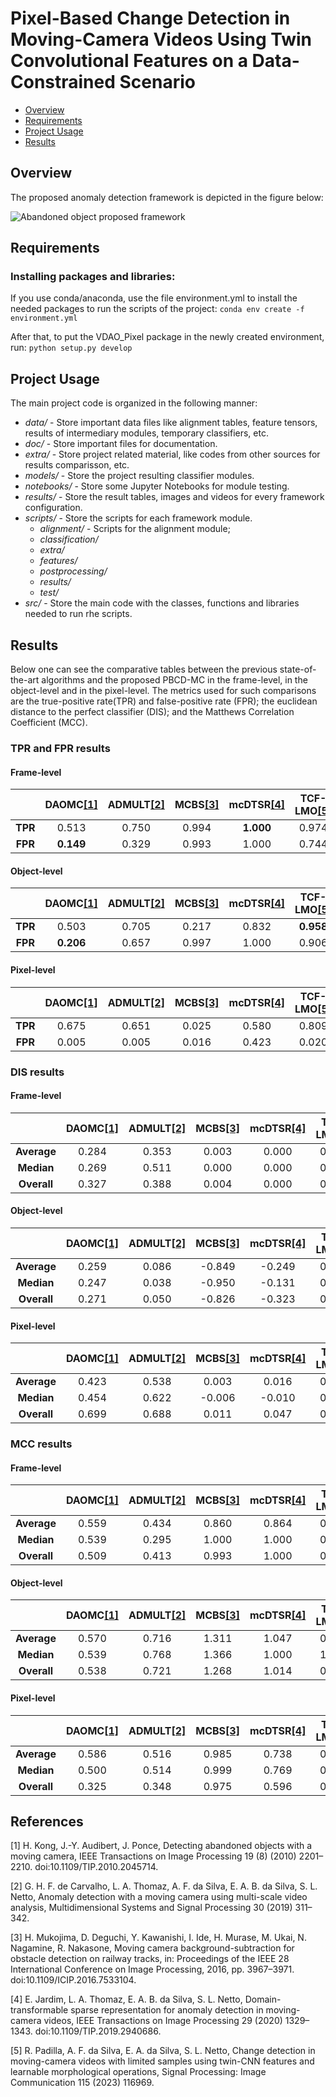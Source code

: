 # Pixel-Based Change Detection in Moving-Camera Videos Using Twin Convolutional Features on a Data-Constrained Scenario

* [Overview](#overview)  
* [Requirements](#requirements)  
* [Project Usage](#usage)  
* [Results](#results)  


<a name="overview"></a>
## Overview

The proposed anomaly detection framework is depicted in the figure below:

![Abandoned object proposed framework](https://github.com/lgtavares/VDAO_Pixel/assets/4022337/4cd0955f-096e-4ce3-8a39-34601b7a21d5)

<a name="requirements"></a>
## Requirements

### Installing packages and libraries:

If you use conda/anaconda, use the file environment.yml to install the needed packages to run the scripts of the project:
`conda env create -f environment.yml`

After that, to put the VDAO_Pixel package in the newly created environment, run:
`python setup.py develop`

<a name="usage"></a>
## Project Usage

The main project code is organized in the following manner:

- *data/*  - Store important data files like alignment tables, feature tensors, results of intermediary modules, temporary classifiers, etc.
- *doc/*   - Store important files for documentation.
- *extra/* - Store project related material, like codes from other sources for results comparisson, etc.
- *models/* - Store the project resulting classifier modules.
- *notebooks/* - Store some Jupyter Notebooks for module testing.
- *results/* - Store the result tables, images and videos for every framework configuration.
- *scripts/* - Store the scripts for each framework module.
    - *alignment/* - Scripts for the alignment module;
    - *classification/*
    - *extra/*
    - *features/*
    - *postprocessing/*
    - *results/*
    - *test/*
- *src/* - Store the main code with the classes, functions and libraries needed to run rhe scripts.

<a name="results"></a>
## Results

Below one can see the comparative tables between the previous state-of-the-art algorithms and the proposed PBCD-MC in the frame-level, in the object-level and in the pixel-level. The metrics used for such comparisons are the true-positive rate(TPR) and false-positive rate (FPR); the euclidean distance to the perfect classifier (DIS); and the Matthews Correlation Coefficient (MCC).

### TPR and FPR results 

#### Frame-level

|   | **DAOMC[[1]](#1)**      | **ADMULT[[2]](#2)**    | **MCBS[[3]](#3)**    | **mcDTSR[[4]](#4)**     | **TCF-LMO[[5]](#5)**        | **PBCD-MC**    |
|:-------:|:--------------:|:-------------:|:-----------:|:--------------:|:------------------:|:--------------:|
| **TPR** | 0.513          | 0.750         | 0.994       | **1.000** | 0.974              | 0.863          |
| **FPR** | **0.149** | 0.329         | 0.993       | 1.000          | 0.744              | 0.225          |


#### Object-level

|   | **DAOMC[[1]](#1)**      | **ADMULT[[2]](#2)**    | **MCBS[[3]](#3)**    | **mcDTSR[[4]](#4)**     | **TCF-LMO[[5]](#5)**        | **PBCD-MC**    |
|:-------:|:--------------:|:-------------:|:-----------:|:--------------:|:------------------:|:--------------:|
| **TPR** | 0.503          | 0.705         | 0.217       | 0.832          | **0.958**     | 0.845          |
| **FPR** | **0.206** | 0.657         | 0.997       | 1.000          | 0.906              | 0.341          |



#### Pixel-level

|   | **DAOMC[[1]](#1)**      | **ADMULT[[2]](#2)**    | **MCBS[[3]](#3)**    | **mcDTSR[[4]](#4)**     | **TCF-LMO[[5]](#5)**        | **PBCD-MC**    |
|:-------:|:--------------:|:-------------:|:-----------:|:--------------:|:------------------:|:--------------:|
| **TPR** | 0.675          | 0.651         | 0.025       | 0.580          | 0.809              | **0.907** |
| **FPR** | 0.005          | 0.005         | 0.016       | 0.423          | 0.020              | **0.004** |

### DIS results 

#### Frame-level

|   | **DAOMC[[1]](#1)**      | **ADMULT[[2]](#2)**    | **MCBS[[3]](#3)**    | **mcDTSR[[4]](#4)**     | **TCF-LMO[[5]](#5)**        | **PBCD-MC**    |
|:-------:|:--------------:|:-------------:|:-----------:|:--------------:|:------------------:|:--------------:|
| **Average** | 0.284             | 0.353          | 0.003        | 0.000          | 0.223              | **0.546**      |
| **Median**  | 0.269             | 0.511          | 0.000        | 0.000          | 0.000              | **0.762**      |
| **Overall** | 0.327             | 0.388          | 0.004        | 0.000          | 0.360              | **0.638**      |

#### Object-level

|   | **DAOMC[[1]](#1)**      | **ADMULT[[2]](#2)**    | **MCBS[[3]](#3)**    | **mcDTSR[[4]](#4)**     | **TCF-LMO[[5]](#5)**        | **PBCD-MC**    |
|:-------:|:--------------:|:-------------:|:-----------:|:--------------:|:------------------:|:--------------:|
| **Average** | 0.259             | 0.086          | -0.849       | -0.249         | 0.126              | **0.485**      |
| **Median**  | 0.247             | 0.038          | -0.950       | -0.131         | 0.000              | **0.737**      |
| **Overall** | 0.271             | 0.050          | -0.826       | -0.323         | 0.103              | **0.517**      |

#### Pixel-level


|   | **DAOMC[[1]](#1)**      | **ADMULT[[2]](#2)**    | **MCBS[[3]](#3)**    | **mcDTSR[[4]](#4)**     | **TCF-LMO[[5]](#5)**        | **PBCD-MC**    |
|:-------:|:--------------:|:-------------:|:-----------:|:--------------:|:------------------:|:--------------:|
| **Average** | 0.423             | 0.538          | 0.003        | 0.016          | 0.570              | **0.724**      |
| **Median**  | 0.454             | 0.622          | -0.006       | -0.010         | 0.607              | **0.855**      |
| **Overall** | 0.699             | 0.688          | 0.011        | 0.047          | 0.612              | **0.877**      |


### MCC results 

#### Frame-level

|   | **DAOMC[[1]](#1)**      | **ADMULT[[2]](#2)**    | **MCBS[[3]](#3)**    | **mcDTSR[[4]](#4)**     | **TCF-LMO[[5]](#5)**        | **PBCD-MC**    |
|:-------:|:--------------:|:-------------:|:-----------:|:--------------:|:------------------:|:--------------:|
| **Average** | 0.559         | 0.434         | 0.860       | 0.864         | 0.672              | **0.324**  |
| **Median**  | 0.539         | 0.295         | 1.000       | 1.000         | 0.872              | **0.152**  |
| **Overall** | 0.509         | 0.413         | 0.993       | 1.000         | 0.744              | **0.264**  |

#### Object-level

|   | **DAOMC[[1]](#1)**      | **ADMULT[[2]](#2)**    | **MCBS[[3]](#3)**    | **mcDTSR[[4]](#4)**     | **TCF-LMO[[5]](#5)**        | **PBCD-MC**    |
|:-------:|:--------------:|:-------------:|:-----------:|:--------------:|:------------------:|:--------------:|
| **Average** | 0.570         | 0.716         | 1.311       | 1.047         | 0.840              | **0.402**  |
| **Median**  | 0.539         | 0.768         | 1.366       | 1.000         | 1.000              | **0.189**  |
| **Overall** | 0.538         | 0.721         | 1.268       | 1.014         | 0.907              | **0.374**  |

#### Pixel-level

|   | **DAOMC[[1]](#1)**      | **ADMULT[[2]](#2)**    | **MCBS[[3]](#3)**    | **mcDTSR[[4]](#4)**     | **TCF-LMO[[5]](#5)**        | **PBCD-MC**    |
|:-------:|:--------------:|:-------------:|:-----------:|:--------------:|:------------------:|:--------------:|
| **Average** | 0.586         | 0.516         | 0.985       | 0.738         | 0.239              | **0.221**  |
| **Median**  | 0.500         | 0.514         | 0.999       | 0.769         | 0.144              | **0.062**  |
| **Overall** | 0.325         | 0.348         | 0.975       | 0.596         | 0.192              | **0.092**  |


## References
<a id="1">[1]</a> 
H. Kong, J.-Y. Audibert, J. Ponce, Detecting abandoned objects with a moving camera, IEEE Transactions on Image Processing 19 (8) (2010) 2201–2210. doi:10.1109/TIP.2010.2045714.

<a id="2">[2]</a> 
G. H. F. de Carvalho, L. A. Thomaz, A. F. da Silva, E. A. B. da Silva, S. L. Netto, Anomaly detection with a moving camera using multi-scale video analysis, Multidimensional Systems and Signal Processing 30 (2019) 311–342.

<a id="3">[3]</a> 
H. Mukojima, D. Deguchi, Y. Kawanishi, I. Ide, H. Murase, M. Ukai, N. Nagamine, R. Nakasone, Moving camera background-subtraction for obstacle detection on railway tracks, in: Proceedings of the IEEE 28 International Conference on Image Processing, 2016, pp. 3967–3971. doi:10.1109/ICIP.2016.7533104.


<a id="4">[4]</a> 
E. Jardim, L. A. Thomaz, E. A. B. da Silva, S. L. Netto, Domain-transformable sparse representation for anomaly detection in moving-camera videos, IEEE Transactions on Image Processing 29 (2020) 1329–1343. doi:10.1109/TIP.2019.2940686.


<a id="5">[5]</a> 
R. Padilla, A. F. da Silva, E. A. da Silva, S. L. Netto, Change detection in moving-camera videos with limited samples using twin-CNN features and learnable morphological operations, Signal Processing: Image Communication 115 (2023) 116969.
